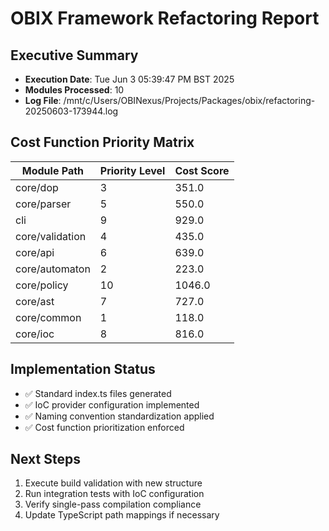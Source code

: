 # OBIX Framework Refactoring Report

## Executive Summary
- **Execution Date**: Tue Jun  3 05:39:47 PM BST 2025
- **Modules Processed**: 10
- **Log File**: /mnt/c/Users/OBINexus/Projects/Packages/obix/refactoring-20250603-173944.log

## Cost Function Priority Matrix
| Module Path | Priority Level | Cost Score |
|-------------|----------------|------------|
| core/dop | 3 | 351.0 |
| core/parser | 5 | 550.0 |
| cli | 9 | 929.0 |
| core/validation | 4 | 435.0 |
| core/api | 6 | 639.0 |
| core/automaton | 2 | 223.0 |
| core/policy | 10 | 1046.0 |
| core/ast | 7 | 727.0 |
| core/common | 1 | 118.0 |
| core/ioc | 8 | 816.0 |

## Implementation Status
- ✅ Standard index.ts files generated
- ✅ IoC provider configuration implemented
- ✅ Naming convention standardization applied
- ✅ Cost function prioritization enforced

## Next Steps
1. Execute build validation with new structure
2. Run integration tests with IoC configuration
3. Verify single-pass compilation compliance
4. Update TypeScript path mappings if necessary


